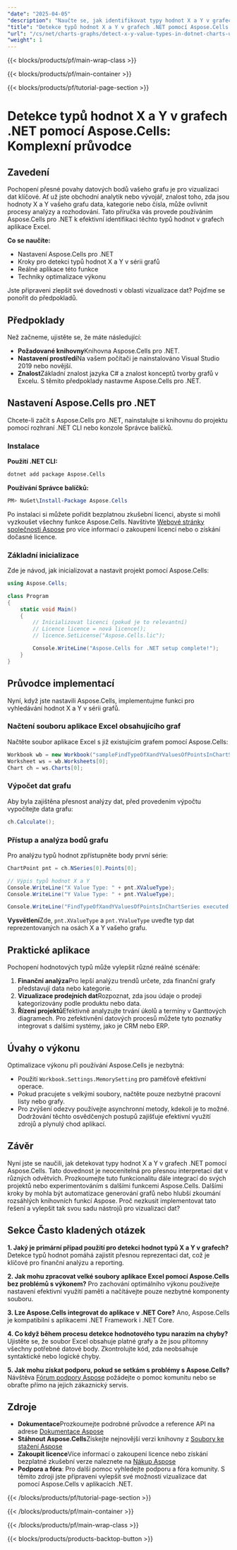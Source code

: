 ```yaml
---
"date": "2025-04-05"
"description": "Naučte se, jak identifikovat typy hodnot X a Y v grafech aplikace Excel pomocí Aspose.Cells pro .NET. Vylepšete si své dovednosti v oblasti analýzy dat s tímto podrobným návodem."
"title": "Detekce typů hodnot X a Y v grafech .NET pomocí Aspose.Cells – Komplexní průvodce"
"url": "/cs/net/charts-graphs/detect-x-y-value-types-in-dotnet-charts-using-aspose-cells/"
"weight": 1
---
```


{{< blocks/products/pf/main-wrap-class >}}

{{< blocks/products/pf/main-container >}}

{{< blocks/products/pf/tutorial-page-section >}}


# Detekce typů hodnot X a Y v grafech .NET pomocí Aspose.Cells: Komplexní průvodce
## Zavedení
Pochopení přesné povahy datových bodů vašeho grafu je pro vizualizaci dat klíčové. Ať už jste obchodní analytik nebo vývojář, znalost toho, zda jsou hodnoty X a Y vašeho grafu data, kategorie nebo čísla, může ovlivnit procesy analýzy a rozhodování. Tato příručka vás provede používáním Aspose.Cells pro .NET k efektivní identifikaci těchto typů hodnot v grafech aplikace Excel.

**Co se naučíte:**
- Nastavení Aspose.Cells pro .NET
- Kroky pro detekci typů hodnot X a Y v sérii grafů
- Reálné aplikace této funkce
- Techniky optimalizace výkonu

Jste připraveni zlepšit své dovednosti v oblasti vizualizace dat? Pojďme se ponořit do předpokladů.
## Předpoklady
Než začneme, ujistěte se, že máte následující:
- **Požadované knihovny**Knihovna Aspose.Cells pro .NET.
- **Nastavení prostředí**Na vašem počítači je nainstalováno Visual Studio 2019 nebo novější.
- **Znalost**Základní znalost jazyka C# a znalost konceptů tvorby grafů v Excelu.
S těmito předpoklady nastavme Aspose.Cells pro .NET.
## Nastavení Aspose.Cells pro .NET
Chcete-li začít s Aspose.Cells pro .NET, nainstalujte si knihovnu do projektu pomocí rozhraní .NET CLI nebo konzole Správce balíčků.
### Instalace
**Použití .NET CLI:**
```bash
dotnet add package Aspose.Cells
```
**Používání Správce balíčků:**
```powershell
PM> NuGet\Install-Package Aspose.Cells
```
Po instalaci si můžete pořídit bezplatnou zkušební licenci, abyste si mohli vyzkoušet všechny funkce Aspose.Cells. Navštivte [Webové stránky společnosti Aspose](https://purchase.aspose.com/buy) pro více informací o zakoupení licencí nebo o získání dočasné licence.
### Základní inicializace
Zde je návod, jak inicializovat a nastavit projekt pomocí Aspose.Cells:
```csharp
using Aspose.Cells;

class Program
{
    static void Main()
    {
        // Inicializovat licenci (pokud je to relevantní)
        // Licence licence = nová licence();
        // licence.SetLicense("Aspose.Cells.lic");

        Console.WriteLine("Aspose.Cells for .NET setup complete!");
    }
}
```
## Průvodce implementací
Nyní, když jste nastavili Aspose.Cells, implementujme funkci pro vyhledávání hodnot X a Y v sérii grafů.
### Načtení souboru aplikace Excel obsahujícího graf
Načtěte soubor aplikace Excel s již existujícím grafem pomocí Aspose.Cells:
```csharp
Workbook wb = new Workbook("sampleFindTypeOfXandYValuesOfPointsInChartSeries.xlsx");
Worksheet ws = wb.Worksheets[0];
Chart ch = ws.Charts[0];
```
### Výpočet dat grafu
Aby byla zajištěna přesnost analýzy dat, před provedením výpočtu vypočítejte data grafu:
```csharp
ch.Calculate();
```
### Přístup a analýza bodů grafu
Pro analýzu typů hodnot zpřístupněte body první série:
```csharp
ChartPoint pnt = ch.NSeries[0].Points[0];

// Výpis typů hodnot X a Y
Console.WriteLine("X Value Type: " + pnt.XValueType);
Console.WriteLine("Y Value Type: " + pnt.YValueType);

Console.WriteLine("FindTypeOfXandYValuesOfPointsInChartSeries executed successfully.");
```
**Vysvětlení**Zde, `pnt.XValueType` a `pnt.YValueType` uveďte typ dat reprezentovaných na osách X a Y vašeho grafu.
## Praktické aplikace
Pochopení hodnotových typů může vylepšit různé reálné scénáře:
1. **Finanční analýza**Pro lepší analýzu trendů určete, zda finanční grafy představují data nebo kategorie.
2. **Vizualizace prodejních dat**Rozpoznat, zda jsou údaje o prodeji kategorizovány podle produktu nebo data.
3. **Řízení projektů**Efektivně analyzujte trvání úkolů a termíny v Ganttových diagramech.
Pro zefektivnění datových procesů můžete tyto poznatky integrovat s dalšími systémy, jako je CRM nebo ERP.
## Úvahy o výkonu
Optimalizace výkonu při používání Aspose.Cells je nezbytná:
- Použití `Workbook.Settings.MemorySetting` pro paměťově efektivní operace.
- Pokud pracujete s velkými soubory, načtěte pouze nezbytné pracovní listy nebo grafy.
- Pro zvýšení odezvy používejte asynchronní metody, kdekoli je to možné.
Dodržování těchto osvědčených postupů zajišťuje efektivní využití zdrojů a plynulý chod aplikací.
## Závěr
Nyní jste se naučili, jak detekovat typy hodnot X a Y v grafech .NET pomocí Aspose.Cells. Tato dovednost je neocenitelná pro přesnou interpretaci dat v různých odvětvích. Prozkoumejte tuto funkcionalitu dále integrací do svých projektů nebo experimentováním s dalšími funkcemi Aspose.Cells.
Dalšími kroky by mohla být automatizace generování grafů nebo hlubší zkoumání rozsáhlých knihovních funkcí Aspose. Proč nezkusit implementovat tato řešení a vylepšit tak svou sadu nástrojů pro vizualizaci dat?
## Sekce Často kladených otázek
**1. Jaký je primární případ použití pro detekci hodnot typů X a Y v grafech?**
Detekce typů hodnot pomáhá zajistit přesnou reprezentaci dat, což je klíčové pro finanční analýzu a reporting.

**2. Jak mohu zpracovat velké soubory aplikace Excel pomocí Aspose.Cells bez problémů s výkonem?**
Pro zachování optimálního výkonu používejte nastavení efektivní využití paměti a načítávejte pouze nezbytné komponenty souboru.

**3. Lze Aspose.Cells integrovat do aplikace v .NET Core?**
Ano, Aspose.Cells je kompatibilní s aplikacemi .NET Framework i .NET Core.

**4. Co když během procesu detekce hodnotového typu narazím na chyby?**
Ujistěte se, že soubor Excel obsahuje platné grafy a že jsou přítomny všechny potřebné datové body. Zkontrolujte kód, zda neobsahuje syntaktické nebo logické chyby.

**5. Jak mohu získat podporu, pokud se setkám s problémy s Aspose.Cells?**
Návštěva [Fórum podpory Aspose](https://forum.aspose.com/c/cells/9) požádejte o pomoc komunitu nebo se obraťte přímo na jejich zákaznický servis.
## Zdroje
- **Dokumentace**Prozkoumejte podrobné průvodce a reference API na adrese [Dokumentace Aspose](https://reference.aspose.com/cells/net/)
- **Stáhnout Aspose.Cells**Získejte nejnovější verzi knihovny z [Soubory ke stažení Aspose](https://releases.aspose.com/cells/net/)
- **Zakoupit licence**Více informací o zakoupení licence nebo získání bezplatné zkušební verze naleznete na [Nákup Aspose](https://purchase.aspose.com/buy)
- **Podpora a fóra**: Pro další pomoc vyhledejte podporu a fóra komunity.
S těmito zdroji jste připraveni vylepšit své možnosti vizualizace dat pomocí Aspose.Cells v aplikacích .NET.

{{< /blocks/products/pf/tutorial-page-section >}}

{{< /blocks/products/pf/main-container >}}

{{< /blocks/products/pf/main-wrap-class >}}

{{< blocks/products/products-backtop-button >}}